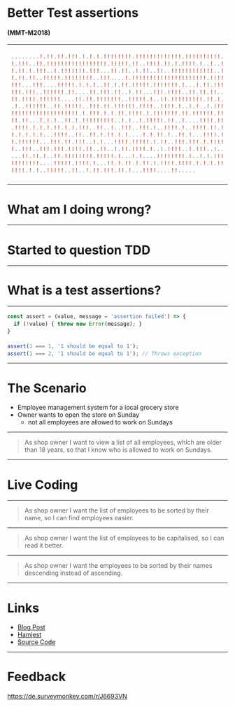 # Better Test assertions
#### (MMT-M2018)

---

![failing tests](assets/failing_tests.png)

----
# What am I doing wrong? <!-- .element: class="color--white" -->
<!-- .slide: data-background="./assets/angry.gif" -->

----
# Started to question TDD <!-- .element: class="color--white" -->
<!-- .slide: data-background="./assets/questioning_myself.gif" -->

---
# What is a test assertions?

----

```js
const assert = (value, message = 'assertion failed') => {
  if (!value) { throw new Error(message); }
}

assert(1 === 1, '1 should be equal to 1');
assert(1 === 2, '1 should be equal to 1'); // Throws exception
```

---

# The Scenario

- Employee management system for a local grocery store
- Owner wants to open the store on Sunday
  - not all employees are allowed to work on Sundays

----

> As shop owner I want to view a list of all employees, which are older than 18 years, so that I know who is allowed to work on Sundays.

----

# Live Coding <!-- .element: class="color--white" -->
<!-- .slide: data-background="./assets/supermarket.gif" -->

----

> As shop owner I want the list of employees to be sorted by their name, so I can find employees easier.

----

> As shop owner I want the list of employees to be capitalised, so I can read it better.

----

> As shop owner I want the employees to be sorted by their names descending instead of ascending.

---

# Links
- [Blog Post](https://dev.to/webpapaya/writing-better-test-assertions-lml)
- [Hamjest](https://github.com/rluba/hamjest/wiki/Matcher-documentation)
- [Source Code](https://github.com/webpapaya/better-test-assertions)

---
# Feedback

https://de.surveymonkey.com/r/J6693VN
